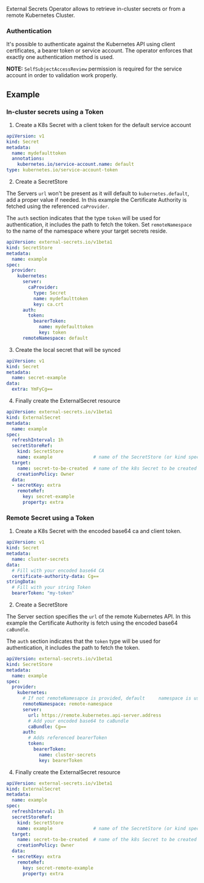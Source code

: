 External Secrets Operator allows to retrieve in-cluster secrets or from a remote Kubernetes Cluster.

### Authentication

It's possible to authenticate against the Kubernetes API using client certificates, a bearer token or service account. The operator enforces that exactly one authentication method is used.

**NOTE:** `SelfSubjectAccessReview` permission is required for the service account in order to validation work properly.

## Example

### In-cluster secrets using a Token

1. Create a K8s Secret with a client token for the default service account

```yaml
apiVersion: v1
kind: Secret
metadata:
  name: mydefaulttoken
  annotations:
    kubernetes.io/service-account.name: default
type: kubernetes.io/service-account-token
```
2. Create a SecretStore

The Servers `url` won't be present as it will default to `kubernetes.default`, add a proper value if needed. In this example the Certificate Authority is fetched using the referenced `caProvider`.

The `auth` section indicates that the type `token` will be used for authentication, it includes the path to fetch the token. Set `remoteNamespace` to the name of the namespace where your target secrets reside.

```yaml
apiVersion: external-secrets.io/v1beta1
kind: SecretStore
metadata:
  name: example
spec:
  provider:
    kubernetes:
      server:
        caProvider:
          type: Secret
          name: mydefaulttoken
          key: ca.crt
      auth:
        token:
          bearerToken:
            name: mydefaulttoken
            key: token
      remoteNamespace: default
```
3. Create the local secret that will be synced

```yaml
apiVersion: v1
kind: Secret
metadata:
  name: secret-example
data:
  extra: YmFyCg==
```
4. Finally create the ExternalSecret resource

```yaml
apiVersion: external-secrets.io/v1beta1
kind: ExternalSecret
metadata:
  name: example
spec:
  refreshInterval: 1h
  secretStoreRef:
    kind: SecretStore
    name: example               # name of the SecretStore (or kind specified)
  target:
    name: secret-to-be-created  # name of the k8s Secret to be created
    creationPolicy: Owner
  data:
  - secretKey: extra
    remoteRef:
      key: secret-example
      property: extra
```

### Remote Secret using a Token

1. Create a K8s Secret with the encoded base64 ca and client token.

```yaml
apiVersion: v1
kind: Secret
metadata:
  name: cluster-secrets
data:
  # Fill with your encoded base64 CA
  certificate-authority-data: Cg==
stringData:
  # Fill with your string Token
  bearerToken: "my-token"
```
2. Create a SecretStore

The Server section specifies the `url` of the remote Kubernetes API. In this example the Certificate Authority is fetch using the encoded base64 `caBundle`.

The `auth` section indicates that the  `token` type will be used for authentication, it includes the path to fetch the token.

```yaml
apiVersion: external-secrets.io/v1beta1
kind: SecretStore
metadata:
  name: example
spec:
  provider:
    kubernetes:
      # If not remoteNamesapce is provided, default     namespace is used
      remoteNamespace: remote-namespace
      server:
        url: https://remote.kubernetes.api-server.address
        # Add your encoded base64 to caBundle
        caBundle: Cg==
      auth:
        # Adds referenced bearerToken
        token:
          bearerToken:
            name: cluster-secrets
            key: bearerToken
```
4. Finally create the ExternalSecret resource

```yaml
apiVersion: external-secrets.io/v1beta1
kind: ExternalSecret
metadata:
  name: example
spec:
  refreshInterval: 1h
  secretStoreRef:
    kind: SecretStore
    name: example               # name of the SecretStore (or kind specified)
  target:
    name: secret-to-be-created  # name of the k8s Secret to be created
    creationPolicy: Owner
  data:
  - secretKey: extra
    remoteRef:
      key: secret-remote-example
      property: extra
```
